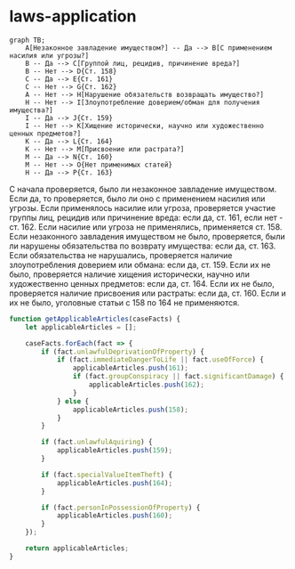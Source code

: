 # laws-application

```mermaid
graph TB;
    A[Незаконное завладение имуществом?] -- Да --> B[С применением насилия или угрозы?]
    B -- Да --> C[Группой лиц, рецидив, причинение вреда?]
    B -- Нет --> D{Ст. 158}
    C -- Да --> E{Ст. 161}
    C -- Нет --> G{Ст. 162}
    A -- Нет --> H[Нарушение обязательств возвращать имущество?]
    H -- Нет --> I[Злоупотребление доверием/обман для получения имущества?]
    I -- Да --> J{Ст. 159}
    I -- Нет --> K[Хищение исторически, научно или художественно ценных предметов?]
    K -- Да --> L{Ст. 164}
    K -- Нет --> M[Присвоение или растрата?]
    M -- Да --> N{Ст. 160}
    M -- Нет --> O{Нет применимых статей}
    H -- Да --> P{Ст. 163}
```

С начала проверяется, было ли незаконное завладение имуществом.
Если да, то проверяется, было ли оно с применением насилия или угрозы.
Если применялось насилие или угроза, проверяется участие группы лиц, рецидив или причинение вреда: если да, ст. 161, если нет - ст. 162.
Если насилие или угроза не применялись, применяется ст. 158.
Если незаконного завладения имуществом не было, проверяется, были ли нарушены обязательства по возврату имущества: если да, ст. 163.
Если обязательства не нарушались, проверяется наличие злоупотребления доверием или обмана: если да, ст. 159.
Если их не было, проверяется наличие хищения исторически, научно или художественно ценных предметов: если да, ст. 164.
Если их не было, проверяется наличие присвоения или растраты: если да, ст. 160.
Если и их не было, уголовные статьи с 158 по 164 не применяются.

```js
function getApplicableArticles(caseFacts) {
    let applicableArticles = [];

    caseFacts.forEach(fact => {
        if (fact.unlawfulDeprivationOfProperty) {
            if (fact.immediateDangerToLife || fact.useOfForce) {
                applicableArticles.push(161);
                if (fact.groupConspiracy || fact.significantDamage) {
                    applicableArticles.push(162);
                }
            } else {
                applicableArticles.push(158);
            }
        }

        if (fact.unlawfulAquiring) {
            applicableArticles.push(159);
        }

        if (fact.specialValueItemTheft) {
            applicableArticles.push(164);
        }

        if (fact.personInPossessionOfProperty) {
            applicableArticles.push(160);
        }
    });

    return applicableArticles;
}
```

    
    
    
    
    
